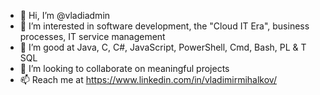 - 👋 Hi, I’m @vladiadmin
- 👀 I’m interested in software development, the "Cloud IT Era", business processes, IT service management
- 🌱 I’m good at Java, C, C#, JavaScript, PowerShell, Cmd, Bash, PL & T SQL
- 💞️ I’m looking to collaborate on meaningful projects
- 📫 Reach me at https://www.linkedin.com/in/vladimirmihalkov/
